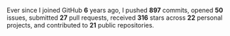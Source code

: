 Ever since I joined GitHub **6** years ago, I pushed **897** commits, opened **50** issues, submitted **27** pull requests, received **316** stars across **22** personal projects, and contributed to **21** public repositories.